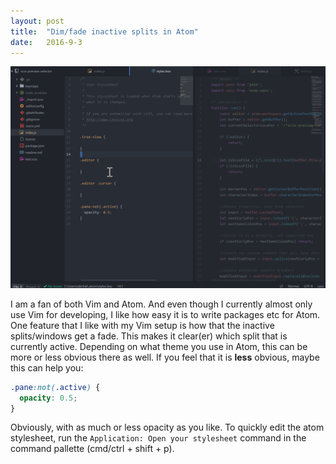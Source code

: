 ```yaml
---
layout: post
title:  "Dim/fade inactive splits in Atom"
date:   2016-9-3
---
```

![Demo of dimming inactive pane](/assets/img/post-images/2016-09-03-dim-atom.gif)

I am a fan of both Vim and Atom. And even though I currently almost only use Vim for developing, I like how easy it is
to write packages etc for Atom. One feature that I like with my Vim setup is how that the inactive splits/windows get a fade.
This makes it clear(er) which split that is currently active. Depending on what theme you use in Atom, this can be more or less obvious there as well.
If you feel that it is __less__ obvious, maybe this can help you:

```scss
.pane:not(.active) {
  opacity: 0.5;
}
```

Obviously, with as much or less opacity as you like. To quickly edit the atom stylesheet, run the `Application: Open your stylesheet` command in the command pallette (cmd/ctrl + shift + p).



